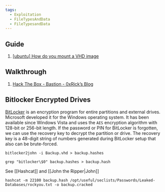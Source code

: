 ```yaml
---
tags:
  - Exploitation
  - FileTypesAndData
  - FileTypesandData
---
```


## Guide

1. [\[ubuntu\] How do you mount a VHD image](https://ubuntuforums.org/showthread.php?t=2299701)

## Walkthrough
 
1. [Hack The Box - Bastion - 0xRick’s Blog](https://0xrick.github.io/hack-the-box/bastion/)

## Bitlocker Encrypted Drives

[BitLocker](https://docs.microsoft.com/en-us/windows/security/information-protection/bitlocker/bitlocker-device-encryption-overview-windows-10) is an encryption program for entire partitions and external drives. Microsoft developed it for the Windows operating system. It has been available since Windows Vista and uses the `AES` encryption algorithm with 128-bit or 256-bit length. If the password or PIN for BitLocker is forgotten, we can use the recovery key to decrypt the partition or drive. The recovery key is a 48-digit string of numbers generated during BitLocker setup that also can be brute-forced.

```shell-session
bitlocker2john -i Backup.vhd > backup.hashes
```

```shell-session
grep "bitlocker\$0" backup.hashes > backup.hash
```

See [[Hashcat]] and [[John the Ripper|John]]

```shell-session
hashcat -m 22100 backup.hash /opt/useful/seclists/Passwords/Leaked-Databases/rockyou.txt -o backup.cracked
```